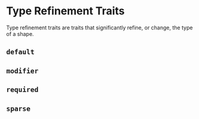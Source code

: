 # Type Refinement Traits

Type refinement traits are traits that significantly refine, or change, the type of a shape.

## `default`

## `modifier`

## `required`

## `sparse`

